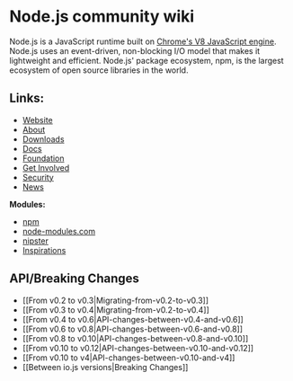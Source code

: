 # Node.js community wiki

Node.js is a JavaScript runtime built on [Chrome's V8 JavaScript engine](https://developers.google.com/v8/). Node.js uses an event-driven, non-blocking I/O model that makes it lightweight and efficient. Node.js' package ecosystem, npm, is the largest ecosystem of open source libraries in the world.

## Links:

* [Website](https://nodejs.org/)
* [About](https://nodejs.org/en/about/)
* [Downloads](https://nodejs.org/en/download/)
* [Docs](https://nodejs.org/en/docs/)
* [Foundation](https://nodejs.org/en/foundation/)
* [Get Involved](https://nodejs.org/en/get-involved/)
* [Security](https://nodejs.org/en/security/)
* [News](https://nodejs.org/en/blog/)

**Modules:**
* [npm](https://www.npmjs.com/)
* [node-modules.com](http://node-modules.com/)
* [nipster](https://eirikb.github.io/nipster/)
* [Inspirations](https://github.com/sindresorhus/awesome-nodejs/)

## API/Breaking Changes

* [[From v0.2 to v0.3|Migrating-from-v0.2-to-v0.3]]
* [[From v0.3 to v0.4|Migrating-from-v0.2-to-v0.4]]
* [[From v0.4 to v0.6|API-changes-between-v0.4-and-v0.6]]
* [[From v0.6 to v0.8|API-changes-between-v0.6-and-v0.8]]
* [[From v0.8 to v0.10|API-changes-between-v0.8-and-v0.10]]
* [[From v0.10 to v0.12|API-changes-between-v0.10-and-v0.12]]
* [[From v0.10 to v4|API-changes-between-v0.10-and-v4]]
* [[Between io.js versions|Breaking Changes]]
